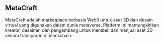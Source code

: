 ## MetaCraft
MetaCraft adalah marketplace berbasis Web3 untuk aset 3D dan desain virtual yang digunakan dalam dunia metaverse. Platform ini memungkinkan kreator, desainer, dan pengembang untuk membeli dan menjual aset 3D secara transparan di blockchain.

